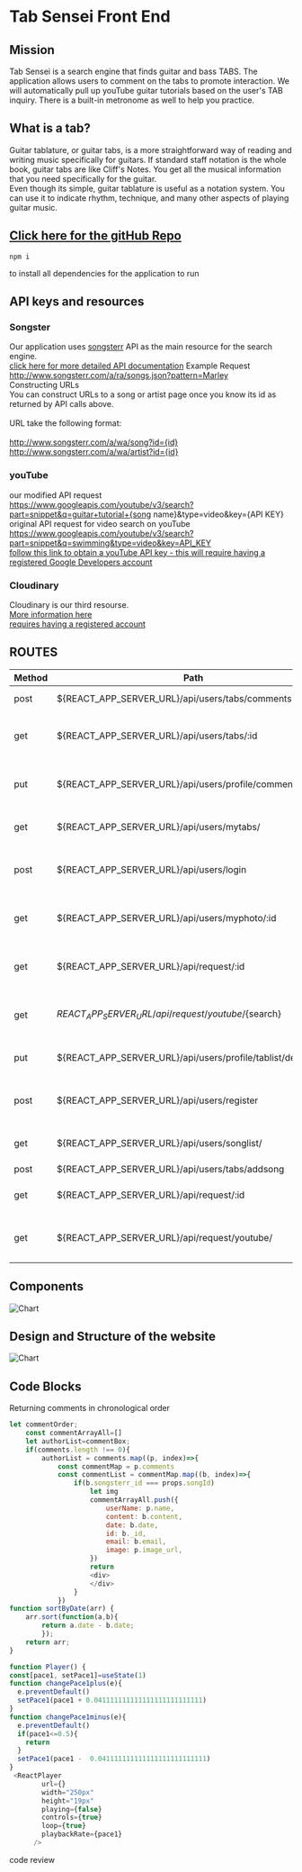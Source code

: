 # Tab Sensei Front End

## Mission
Tab Sensei is a search engine that finds guitar and bass TABS. The application allows users to comment on the tabs to promote interaction. We will automatically pull up youTube guitar tutorials based on the user's TAB inquiry. There is a built-in metronome as well to help you practice.

## What is a tab?
Guitar tablature, or guitar tabs, is a more straightforward way of reading and writing music specifically for guitars. If standard staff notation is the whole book, guitar tabs are like Cliff's Notes. You get all the musical information that you need specifically for the guitar.<br/>
Even though its simple, guitar tablature is useful as a notation system. You can use it to indicate rhythm, technique, and many other aspects of playing guitar music. 
## [Click here for the gitHub Repo](https://github.com/tylerdance/tab-sensei-frontend)
```console
npm i
```
to install all dependencies for the application to run
## API keys and resources
### Songster
Our application uses [songsterr](https://www.songsterr.com/) API as the main resource for the search engine.</br>
[click here for more detailed API documentation](https://www.songsterr.com/a/wa/api)
Example Request <br/>
http://www.songsterr.com/a/ra/songs.json?pattern=Marley<br/> 
Constructing URLs</br>
You can construct URLs to a song or artist page once you know its id as returned by API calls above.</br>
</br>
URL take the following format:</br>
</br>
http://www.songsterr.com/a/wa/song?id={id}</br>
http://www.songsterr.com/a/wa/artist?id={id}</br>
### youTube
our modified API request<br/>
https://www.googleapis.com/youtube/v3/search?part=snippet&q=guitar+tutorial+{song name}&type=video&key={API KEY}<br/>
original API request for video search on youTube<br/>
https://www.googleapis.com/youtube/v3/search?part=snippet&q=swimming&type=video&key=API_KEY </br>
[follow this link to obtain a youTube API key - this will require having a registered Google Developers account](https://developers.google.com/youtube/v3/getting-started) <br/>
### Cloudinary
Cloudinary is our third resourse.</br>
[More information here](https://blog.logrocket.com/handling-images-with-cloudinary-in-react/)<br/>
[requires having a registered account](https://cloudinary.com/)</br>
## ROUTES 
Method | Path | Location| Purpose 
------ | ------ | ------ | ------
post | ${REACT_APP_SERVER_URL}/api/users/tabs/comments` | Comment.js | saves a comment
get  | ${REACT_APP_SERVER_URL}/api/users/tabs/:id | Comment.js  | pulls comments from the database
put  | ${REACT_APP_SERVER_URL}/api/users/profile/comments/delete| Comment.js | Deletes Comments from the data base
get | ${REACT_APP_SERVER_URL}/api/users/mytabs/  | GetMyTabs.js | pulls saved tabs
post | ${REACT_APP_SERVER_URL}/api/users/login | Login.js | verifies user e-mail and password
get | ${REACT_APP_SERVER_URL}/api/users/myphoto/:id | Navbar.js  | pulls user's profile image
get | ${REACT_APP_SERVER_URL}/api/request/:id | Navbar.js  | searches for tabs using the API
get  | ${REACT_APP_SERVER_URL}/api/request/youtube/${search}  |  Navbar.js | searches for youTube videos
put  | ${REACT_APP_SERVER_URL}/api/users/profile/tablist/delete | ShowMyTabs.js | deletes saved tabs
post  | ${REACT_APP_SERVER_URL}/api/users/register  | SignUp.js | saves user's email and password
get | ${REACT_APP_SERVER_URL}/api/users/songlist/| TabResults.js| pull results for tab search
post | ${REACT_APP_SERVER_URL}/api/users/tabs/addsong  | TabResults.js  | saves tabs
get  | ${REACT_APP_SERVER_URL}/api/request/:id | Tabs.js | rerenders tab search results
get | ${REACT_APP_SERVER_URL}/api/request/youtube/ | Tabs.js  | rerenders youTute search results
## Components
![Chart](https://res.cloudinary.com/dok4pz3i3/image/upload/v1609957314/glue4dwrshsi9uwx8gk6.png)
## Design and Structure of the website
![Chart](https://res.cloudinary.com/dok4pz3i3/image/upload/v1609957436/rp1f0jjqfjrjlofeulbk.png)
## Code Blocks
Returning comments in chronological order
```js
let commentOrder;
    const commentArrayAll=[]
    let authorList=commentBox;
    if(comments.length !== 0){
        authorList = comments.map((p, index)=>{
            const commentMap = p.comments
            const commentList = commentMap.map((b, index)=>{
                if(b.songsterr_id === props.songId)
                    let img
                    commentArrayAll.push({
                        userName: p.name,
                        content: b.content,
                        date: b.date,
                        id: b._id, 
                        email: b.email,
                        image: p.image_url,
                    })
                    return 
                    <div>
                    </div>
                }
            })
function sortByDate(arr) {
    arr.sort(function(a,b){
        return a.date - b.date;
        });
    return arr;
}
```
```js
function Player() {
const[pace1, setPace1]=useState(1)
function changePace1plus(e){
  e.preventDefault()
  setPace1(pace1 + 0.041111111111111111111111111)
}
function changePace1minus(e){
  e.preventDefault()
  if(pace1<=0.5){
    return
  }
  setPace1(pace1 -  0.041111111111111111111111111)
}
 <ReactPlayer
        url={}
        width="250px"
        height="19px"
        playing={false}
        controls={true}
        loop={true}
        playbackRate={pace1} 
      />
```

code review